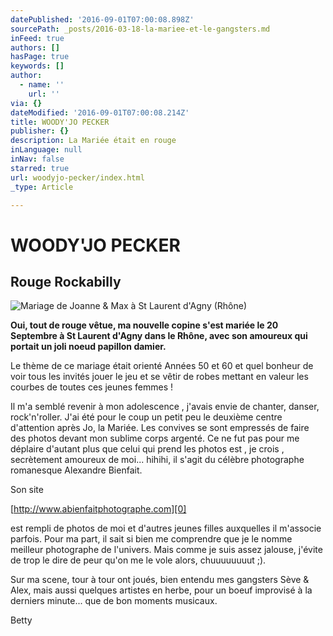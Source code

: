 ```yaml
---
datePublished: '2016-09-01T07:00:08.898Z'
sourcePath: _posts/2016-03-18-la-mariee-et-le-gangsters.md
inFeed: true
authors: []
hasPage: true
keywords: []
author:
  - name: ''
    url: ''
via: {}
dateModified: '2016-09-01T07:00:08.214Z'
title: WOODY'JO PECKER
publisher: {}
description: La Mariée était en rouge
inLanguage: null
inNav: false
starred: true
url: woodyjo-pecker/index.html
_type: Article

---
```

# WOODY'JO PECKER

## Rouge Rockabilly
![Mariage de Joanne & Max à St Laurent d'Agny (Rhône)](https://the-grid-user-content.s3-us-west-2.amazonaws.com/5240cdc8-4b81-43e2-a36b-7e2217a4d65b.jpg)

**Oui, tout de rouge vêtue, ma nouvelle copine s'est mariée le 20 Septembre à St Laurent d'Agny dans le Rhône, avec son amoureux qui portait un joli noeud papillon damier.**

Le thème de ce mariage était orienté Années 50 et 60 et quel bonheur de voir tous les invités jouer le jeu et se vêtir de robes mettant en valeur les courbes de toutes ces jeunes femmes !

Il m'a semblé revenir à mon adolescence , j'avais envie de chanter, danser, rock'n'roller. J'ai été pour le coup un petit peu le deuxième centre d'attention après Jo, la Mariée. Les convives se sont empressés de faire des photos devant mon sublime corps argenté. Ce ne fut pas pour me déplaire d'autant plus que celui qui prend les photos est , je crois , secrètement amoureux de moi... hihihi, il s'agit du célèbre photographe romanesque Alexandre Bienfait.

Son site

[http://www.abienfaitphotographe.com][0]

est rempli de photos de moi et d'autres jeunes filles auxquelles il m'associe parfois. Pour ma part, il sait si bien me comprendre que je le nomme meilleur photographe de l'univers. Mais comme je suis assez jalouse, j'évite de trop le dire de peur qu'on me le vole alors, chuuuuuuuut ;).

Sur ma scene, tour à tour ont joués, bien entendu mes gangsters Sève & Alex, mais aussi quelques artistes en herbe, pour un boeuf improvisé à la derniers minute... que de bon moments musicaux.

Betty

[0]: http://www.abienfaitphotographe.com/
